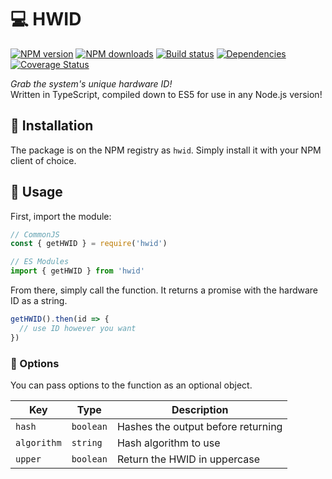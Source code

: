 # 💻 HWID

[![NPM version](https://img.shields.io/npm/v/hwid.svg?maxAge=3600)](https://www.npmjs.com/package/hwid)
[![NPM downloads](https://img.shields.io/npm/dt/hwid.svg?maxAge=3600)](https://www.npmjs.com/package/hwid)
[![Build status](https://travis-ci.org/lolPants/hwid.svg)](https://travis-ci.org/lolPants/hwid)
[![Dependencies](https://img.shields.io/david/lolpants/hwid.svg?maxAge=3600)](https://david-dm.org/lolpants/hwid)
[![Coverage Status](https://coveralls.io/repos/github/lolPants/hwid/badge.svg?branch=master)](https://coveralls.io/github/lolPants/hwid?branch=master)

_Grab the system's unique hardware ID!_  
Written in TypeScript, compiled down to ES5 for use in any Node.js version!

## 💾 Installation
The package is on the NPM registry as `hwid`. Simply install it with your NPM client of choice.

## 🔧 Usage
First, import the module:
```js
// CommonJS
const { getHWID } = require('hwid')

// ES Modules
import { getHWID } from 'hwid'
```

From there, simply call the function. It returns a promise with the hardware ID as a string.
```js
getHWID().then(id => {
  // use ID however you want
})
```

### 🎉 Options
You can pass options to the function as an optional object.

| Key | Type | Description |
| - | - | - |
| `hash` | `boolean` | Hashes the output before returning |
| `algorithm` | `string` | Hash algorithm to use |
| `upper` | `boolean` | Return the HWID in uppercase
